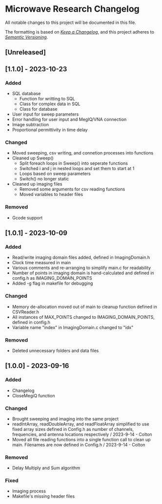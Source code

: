 Microwave Research Changelog
===============================

All notable changes to this project will be documented in this file.

The formatting is based on *[Keep a Changelog](https://keepachangelog.com/en/1.0.0/)*,
and this project adheres to *[Semantic Versioning](https://semver.org/spec/v2.0.0.html)*.

## [Unreleased]

## [1.1.0] - 2023-10-23
### Added
- SQL database
    - Function for writting to SQL
    - Class for complex data in SQL
    - Class for database
- User input for sweep parameters
- Error handling for user input and MegIQ/VNA connection
- Image subtraction
- Proportional permittivity in time delay

### Changed
- Moved sweeping, csv writing, and connetion processes into functions
- Cleaned up Sweep()
    - Split foreach loops in Sweep() into seperate functions
    - Switched i and j in nested loops and set them to start at 1
    - Loops based on sweep parameters
    - Switch() no longer static
- Cleaned up imaging files
    - Removed some arguments for csv reading functions
    - Moved variables to header files

### Removed
- Gcode support

## [1.0.1] - 2023-10-09
### Added
- Read/write imaging domain files added, defined in ImagingDomain.h
- Clock time measured in main
- Various comments and re-arranging to simplify main.c for readability
- Number of points in imaging domain is hand-calculated and defined in config.h as IMAGING_DOMAIN_POINTS
- Added -g flag in makefile for debugging

### Changed
- Memory de-allocation moved out of main to cleanup function defined in CSVReader.h
- All instances of MAX_POINTS changed to IMAGING_DOMAIN_POINTS, defined in config.h
- Variable name "index" in ImagingDomain.c changed to "idx"

### Removed
- Deleted unnecessary folders and data files

## [1.0.0] - 2023-09-16
### Added
- Changelog
- CloseMegiQ function

### Changed
- Brought sweeping and imaging into the same project
- readIntArray, readDoubleArray, and readFloatArray simplified to use fixed array sizes defined in Config.h as number of channels, frequencies, and antenna locations respectively / 2023-9-14 - Colton
- Moved all file reading functions into a single function call to clean up main. Filenames are now defined in Config.h / 2023-9-14 - Colton

### Removed
- Delay Multiply and Sum algorithm

### Fixed
- Imaging process
- Makefile's missing header files